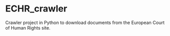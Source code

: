# ECHR_crawler
Crawler project in Python to download documents from the European Court of Human Rights site.
